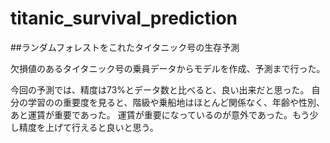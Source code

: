 # titanic_survival_prediction

##ランダムフォレストをこれたタイタニック号の生存予測

欠損値のあるタイタニック号の乗員データからモデルを作成、予測まで行った。

今回の予測では、精度は73%とデータ数と比べると、良い出来だと思った。
自分の学習のの重要度を見ると、階級や乗船地はほとんど関係なく、年齢や性別、あと運賃が重要であった。
運賃が重要になっているのが意外であった。もう少し精度を上げて行えると良いと思う。
